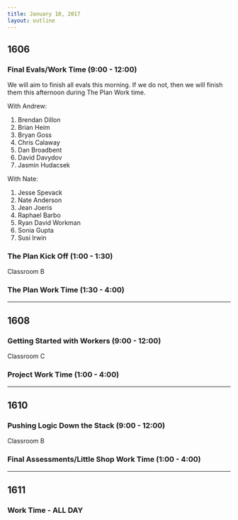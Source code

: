```yaml
---
title: January 10, 2017
layout: outline
---
```



## 1606

### Final Evals/Work Time (9:00 - 12:00)

We will aim to finish all evals this morning. If we do not, then we will finish them this afternoon during The Plan Work time.

With Andrew:

1. Brendan Dillon
1. Brian Heim
1. Bryan Goss
1. Chris Calaway
1. Dan Broadbent
1. David Davydov
1. Jasmin Hudacsek

With Nate:

1. Jesse Spevack
1. Nate Anderson
1. Jean Joeris
1. Raphael Barbo
1. Ryan David Workman
1. Sonia Gupta
1. Susi Irwin

### The Plan Kick Off (1:00 - 1:30)

Classroom B

### The Plan Work Time (1:30 - 4:00)

***

## 1608

### Getting Started with Workers (9:00 - 12:00)

Classroom C

### Project Work Time (1:00 - 4:00)

***

## 1610

### Pushing Logic Down the Stack (9:00 - 12:00)

Classroom B

### Final Assessments/Little Shop Work Time (1:00 - 4:00)

***

## 1611

### Work Time - ALL DAY
